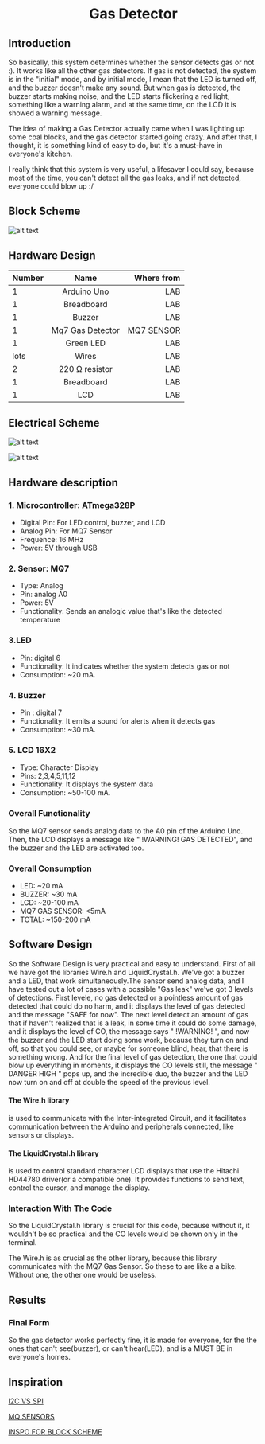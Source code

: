 <h1 align = "center" > Gas Detector </h1>

<p>
<h2>Introduction</h2>
So basically, this system determines whether the sensor detects gas or not :).
It works like all the other gas detectors. If gas is not detected, the system is in the "initial" mode, and by initial mode, I mean that the LED is turned off, and the buzzer doesn't make any sound.
But when gas is detected, the buzzer starts making noise, and the LED starts flickering a red light, something like a warning alarm, and at the same time, on the LCD it is showed a warning message.

<p> </p> 
The idea of making a Gas Detector actually came when I was lighting up some coal blocks, and the gas detector started going crazy. And after that, I thought, it is something kind of easy to do, but it's a must-have in everyone's kitchen. 

<p> </p> 
I really think that this system is very useful, a lifesaver I could say, because most of the time, you can't detect all the gas leaks, and if not detected, everyone could blow up :/
</p>


<p>
<h2>Block Scheme</h2>
  
![alt text](https://github.com/slowdrop112/Robotics/blob/main/Photos/block_scheme.png)
  
</p>


<p>
<h2>Hardware Design</h2>

| Number  | Name | Where from |
| :--- | :---: | ---: |
| 1  | Arduino Uno  | LAB |
| 1  | Breadboard  | LAB |
| 1  | Buzzer | LAB| 
| 1  | Mq7 Gas Detector  | [MQ7 SENSOR](https://www.sigmanortec.ro/Senzor-Gaz-MQ-7-Monoxid-carbon-p126101575) |
| 1  | Green LED  | LAB |
| lots  | Wires  | LAB |
| 2  | 220 Ω resistor  | LAB |
| 1  | Breadboard  | LAB | 
| 1  | LCD  | LAB |


<h2>Electrical Scheme</h2>

![alt text](https://github.com/slowdrop112/Robotics/blob/main/Photos/scheme.png)

![alt text](https://github.com/slowdrop112/Robotics/blob/main/Photos/circuit.jpeg)


## Hardware description

### 1. Microcontroller: ATmega328P
* Digital Pin: For LED control, buzzer, and LCD
* Analog Pin: For MQ7 Sensor
* Frequence: 16 MHz
* Power: 5V through USB
  
### 2. Sensor: MQ7
* Type: Analog
* Pin: analog A0
* Power: 5V
* Functionality: Sends an analogic value that's like the detected temperature

### 3.LED
* Pin: digital 6
* Functionality: It indicates whether the system detects gas or not
* Consumption: ~20 mA.

### 4. Buzzer
* Pin : digital 7
* Functionality: It emits a sound for alerts when it detects gas
* Consumption: ~30 mA.


### 5. LCD 16X2
* Type: Character Display
* Pins: 2,3,4,5,11,12
* Functionality: It displays the system data
* Consumption: ~50-100 mA.

### Overall Functionality
So the MQ7 sensor sends analog data to the A0 pin of the Arduino Uno. Then, the LCD displays a message like " !WARNING! GAS DETECTED", and the buzzer and the LED are activated too.

### Overall Consumption
* LED: ~20 mA
* BUZZER: ~30 mA
* LCD: ~20-100 mA
* MQ7 GAS SENSOR: <5mA
* TOTAL:  ~150-200 mA



</p>


<p>
<h2>Software Design</h2>
So the Software Design is very practical and easy to understand. First of all we have got the libraries Wire.h and LiquidCrystal.h. We've got a buzzer and a LED, that work simultaneously.The sensor send analog data, and I have tested out a lot of cases with a possible "Gas leak" we've got 3 levels of detections. First levele, no gas detected or a pointless amount of gas detected that could do no harm, and it displays the level of gas detected and the message "SAFE for now". The next level detect an amount of gas that if haven't realized that is a leak, in some time it could do some damage, and it displays the level of CO, the message says " !WARNING! ", and now the buzzer and the LED start doing some work, because they turn on and off, so that you could see, or maybe for someone blind, hear, that there is something wrong. And for the final level of gas detection, the one that could blow up everything in moments, it displays the CO levels still, the message " DANGER HIGH " pops up, and the incredible duo, the buzzer and the LED now turn on and off at double the speed of the  previous level. 
<h4>The Wire.h library </h4>
is used to communicate with the Inter-integrated Circuit, and it facilitates communication between the Arduino and peripherals connected, like sensors or displays.
<h4>The LiquidCrystal.h library</h4>
is used to control standard character LCD displays that use the Hitachi HD44780 driver(or a compatible one). It provides functions to send text, control the cursor, and manage the display.
<p> </p>
<h3>Interaction With The Code</h3>
So the LiquidCrystal.h library is crucial for this code, because without it, it wouldn't be so practical and the CO levels would be shown only in the terminal.
<p></p>
The Wire.h is as crucial as the other library, because this library communicates with the MQ7 Gas Sensor. So these to are like a a bike. Without one, the other one would be useless.
  
</p>



<p>
<h2>Results</h2>
  <h3>Final Form</h3>
  So the gas detector works perfectly fine, it is made for everyone, for the the ones that can't see(buzzer), or can't hear(LED), and is a MUST BE in everyone's homes.  
</p>


<p>
<h2>Inspiration</h2>
  
[I2C VS SPI](https://forum.arduino.cc/t/spi-vs-i2c-display-interface/527963)

[MQ SENSORS](https://robocraze.com/blogs/post/mq-series-gas-sensor)

[INSPO FOR BLOCK SCHEME](https://docs.google.com/drawings/d/1UpxRyJNfczJHhNRvWdeb5kh_7IEUy5173odk93W_GSA/edit)

</p>



